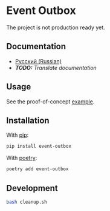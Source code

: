 # Event Outbox

The project is not production ready yet.

## Documentation

- [Русский (Russian)](https://github.com/returnnullptr/event-outbox/blob/main/docs/ru-RU/README.md)
- ___TODO:__ Translate documentation_

## Usage

See the proof-of-concept [example](https://github.com/returnnullptr/event-outbox-example).

## Installation

With [pip](https://pypi.org/project/pip/):

```bash
pip install event-outbox
```

With [poetry](https://python-poetry.org/):

```bash
poetry add event-outbox
```

## Development

```bash
bash cleanup.sh
```
